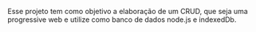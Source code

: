 Esse projeto tem como objetivo a elaboração de um CRUD, que seja uma progressive web 
e utilize como banco de dados node.js e indexedDb.